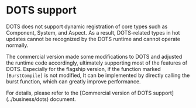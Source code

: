 # DOTS support

DOTS does not support dynamic registration of core types such as Component, System, and Aspect. As a result, DOTS-related types in hot updates cannot be recognized by the DOTS runtime and cannot operate normally.

The commercial version made some modifications to DOTS and adjusted the runtime code accordingly, ultimately supporting most of the features of DOTS. Especially for the flagship version, if the function marked `[BurstCompile]` is not modified,
It can be implemented by directly calling the burst function, which can greatly improve performance.

For details, please refer to the [Commercial version of DOTS support] (../business/dots) document.